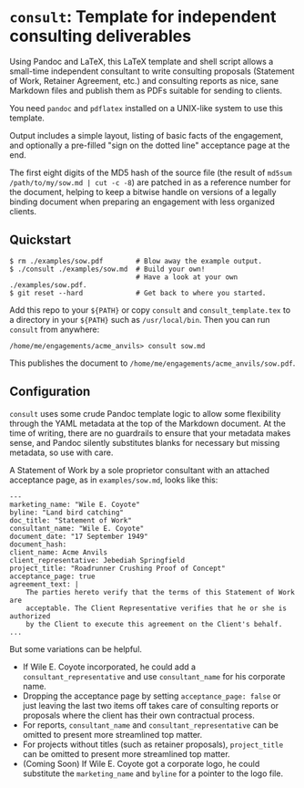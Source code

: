# `consult`: Template for independent consulting deliverables

Using Pandoc and LaTeX, this LaTeX template and shell script allows a
small-time independent consultant to write consulting proposals (Statement of
Work, Retainer Agreement, etc.) and consulting reports as nice, sane Markdown
files and publish them as PDFs suitable for sending to clients.

You need `pandoc` and `pdflatex` installed on a UNIX-like system to use this
template.

Output includes a simple layout, listing of basic facts of the engagement, and
optionally a pre-filled "sign on the dotted line" acceptance page at the end.

The first eight digits of the MD5 hash of the source file (the result of
`md5sum /path/to/my/sow.md | cut -c -8`) are patched in as a reference number
for the document, helping to keep a bitwise handle on versions of a legally
binding document when preparing an engagement with less organized clients.

## Quickstart

```{bash}
$ rm ./examples/sow.pdf        # Blow away the example output.
$ ./consult ./examples/sow.md  # Build your own!
                               # Have a look at your own ./examples/sow.pdf.
$ git reset --hard             # Get back to where you started.
```

Add this repo to your `${PATH}` or copy `consult` and `consult_template.tex` to
a directory in your `${PATH}` such as `/usr/local/bin`. Then you can run
`consult` from anywhere:

```{bash}
/home/me/engagements/acme_anvils> consult sow.md
```

This publishes the document to `/home/me/engagements/acme_anvils/sow.pdf`.

## Configuration

`consult` uses some crude Pandoc template logic to allow some flexibility
through the YAML metadata at the top of the Markdown document. At the time of
writing, there are no guardrails to ensure that your metadata makes sense, and
Pandoc silently substitutes blanks for necessary but missing metadata, so use
with care.

A Statement of Work by a sole proprietor consultant with an attached acceptance
page, as in `examples/sow.md`, looks like this:

```
---
marketing_name: "Wile E. Coyote"
byline: "Land bird catching"
doc_title: "Statement of Work"
consultant_name: "Wile E. Coyote"
document_date: "17 September 1949"
document_hash:
client_name: Acme Anvils
client_representative: Jebediah Springfield
project_title: "Roadrunner Crushing Proof of Concept"
acceptance_page: true
agreement_text: |
    The parties hereto verify that the terms of this Statement of Work are
    acceptable. The Client Representative verifies that he or she is authorized
    by the Client to execute this agreement on the Client's behalf.
...
```

But some variations can be helpful.

- If Wile E. Coyote incorporated, he could add a `consultant_representative`
  and use `consultant_name` for his corporate name.
- Dropping the acceptance page by setting `acceptance_page: false` or just
  leaving the last two items off takes care of consulting reports or proposals
  where the client has their own contractual process.
- For reports, `consultant_name` and `consultant_representative` can be omitted
  to present more streamlined top matter.
- For projects without titles (such as retainer proposals), `project_title` can
  be omitted to present more streamlined top matter.
- (Coming Soon) If Wile E. Coyote got a corporate logo, he could substitute the
  `marketing_name` and `byline` for a pointer to the logo file.

